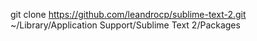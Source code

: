git clone https://github.com/leandrocp/sublime-text-2.git ~/Library/Application Support/Sublime Text 2/Packages
